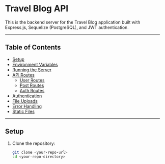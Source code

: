 # Travel Blog API

This is the backend server for the Travel Blog application built with Express.js, Sequelize (PostgreSQL), and JWT authentication.

---

## Table of Contents

- [Setup](#setup)
- [Environment Variables](#environment-variables)
- [Running the Server](#running-the-server)
- [API Routes](#api-routes)
  - [User Routes](#user-routes)
  - [Post Routes](#post-routes)
  - [Auth Routes](#auth-routes)
- [Authentication](#authentication)
- [File Uploads](#file-uploads)
- [Error Handling](#error-handling)
- [Static Files](#static-files)

---

## Setup

1. Clone the repository:

   ```bash
   git clone <your-repo-url>
   cd <your-repo-directory>